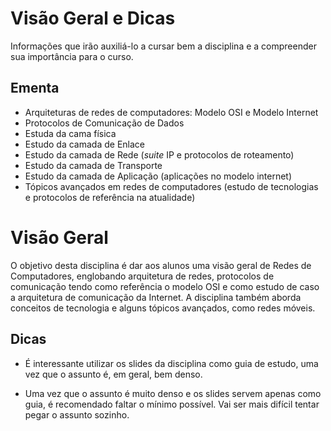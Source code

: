 # Visão Geral e Dicas

Informações que irão auxiliá-lo a cursar bem a disciplina e a compreender sua importância para o curso.

## Ementa

- Arquiteturas de redes de computadores: Modelo OSI e Modelo Internet
- Protocolos de Comunicação de Dados
- Estuda da cama física
- Estudo da camada de Enlace
- Estudo da camada de Rede (*suite* IP e protocolos de roteamento)
- Estudo da camada de Transporte
- Estudo da camada de Aplicação (aplicações no modelo internet)
- Tópicos avançados em redes de computadores (estudo de tecnologias e protocolos de referência na atualidade)

# Visão Geral

O objetivo desta disciplina é dar aos alunos uma visão geral de Redes de Computadores, englobando arquitetura de redes, protocolos de comunicação tendo como referência o modelo OSI e como estudo de caso a arquitetura de comunicação da Internet. A disciplina também aborda conceitos de tecnologia e alguns tópicos avançados, como redes móveis.

## Dicas

- É  interessante utilizar os slides da disciplina como guia de estudo, uma vez que o assunto é, em geral, bem denso.

- Uma vez que o assunto é muito denso e os slides servem apenas como guia, é recomendado faltar o mínimo possível. Vai ser mais difícil tentar pegar o assunto sozinho.


